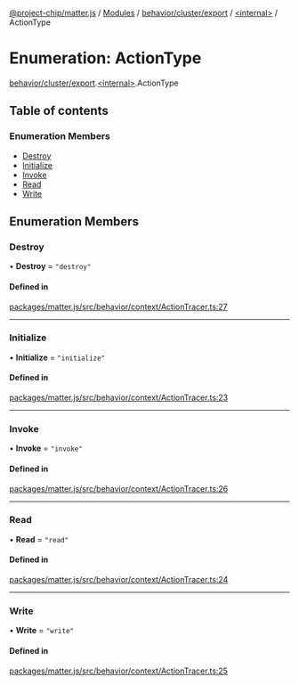 [@project-chip/matter.js](../README.md) / [Modules](../modules.md) / [behavior/cluster/export](../modules/behavior_cluster_export.md) / [\<internal\>](../modules/behavior_cluster_export._internal_.md) / ActionType

# Enumeration: ActionType

[behavior/cluster/export](../modules/behavior_cluster_export.md).[\<internal\>](../modules/behavior_cluster_export._internal_.md).ActionType

## Table of contents

### Enumeration Members

- [Destroy](behavior_cluster_export._internal_.ActionType.md#destroy)
- [Initialize](behavior_cluster_export._internal_.ActionType.md#initialize)
- [Invoke](behavior_cluster_export._internal_.ActionType.md#invoke)
- [Read](behavior_cluster_export._internal_.ActionType.md#read)
- [Write](behavior_cluster_export._internal_.ActionType.md#write)

## Enumeration Members

### Destroy

• **Destroy** = ``"destroy"``

#### Defined in

[packages/matter.js/src/behavior/context/ActionTracer.ts:27](https://github.com/project-chip/matter.js/blob/c0d55745d5279e16fdfaa7d2c564daa31e19c627/packages/matter.js/src/behavior/context/ActionTracer.ts#L27)

___

### Initialize

• **Initialize** = ``"initialize"``

#### Defined in

[packages/matter.js/src/behavior/context/ActionTracer.ts:23](https://github.com/project-chip/matter.js/blob/c0d55745d5279e16fdfaa7d2c564daa31e19c627/packages/matter.js/src/behavior/context/ActionTracer.ts#L23)

___

### Invoke

• **Invoke** = ``"invoke"``

#### Defined in

[packages/matter.js/src/behavior/context/ActionTracer.ts:26](https://github.com/project-chip/matter.js/blob/c0d55745d5279e16fdfaa7d2c564daa31e19c627/packages/matter.js/src/behavior/context/ActionTracer.ts#L26)

___

### Read

• **Read** = ``"read"``

#### Defined in

[packages/matter.js/src/behavior/context/ActionTracer.ts:24](https://github.com/project-chip/matter.js/blob/c0d55745d5279e16fdfaa7d2c564daa31e19c627/packages/matter.js/src/behavior/context/ActionTracer.ts#L24)

___

### Write

• **Write** = ``"write"``

#### Defined in

[packages/matter.js/src/behavior/context/ActionTracer.ts:25](https://github.com/project-chip/matter.js/blob/c0d55745d5279e16fdfaa7d2c564daa31e19c627/packages/matter.js/src/behavior/context/ActionTracer.ts#L25)
